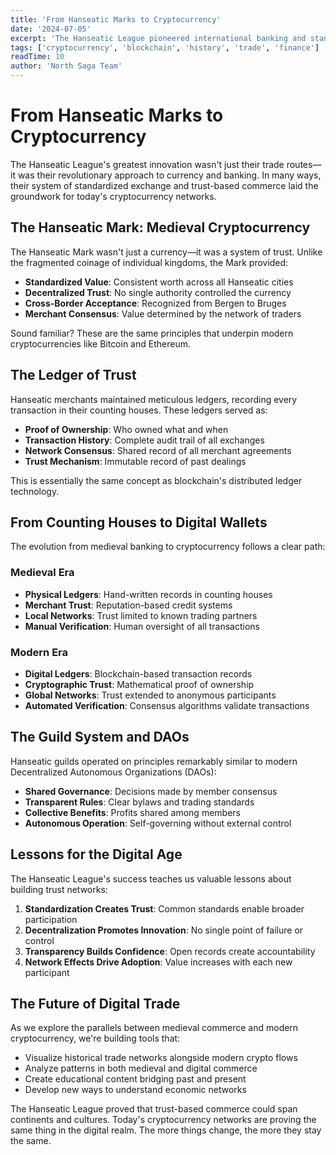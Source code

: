 ```yaml
---
title: 'From Hanseatic Marks to Cryptocurrency'
date: '2024-07-05'
excerpt: 'The Hanseatic League pioneered international banking and standardized currency exchange. Today, we explore how their innovations mirror modern cryptocurrency networks.'
tags: ['cryptocurrency', 'blockchain', 'history', 'trade', 'finance']
readTime: 10
author: 'North Saga Team'
---
```


# From Hanseatic Marks to Cryptocurrency

The Hanseatic League's greatest innovation wasn't just their trade routes—it was their revolutionary approach to currency and banking. In many ways, their system of standardized exchange and trust-based commerce laid the groundwork for today's cryptocurrency networks.

## The Hanseatic Mark: Medieval Cryptocurrency

The Hanseatic Mark wasn't just a currency—it was a system of trust. Unlike the fragmented coinage of individual kingdoms, the Mark provided:

- **Standardized Value**: Consistent worth across all Hanseatic cities
- **Decentralized Trust**: No single authority controlled the currency
- **Cross-Border Acceptance**: Recognized from Bergen to Bruges
- **Merchant Consensus**: Value determined by the network of traders

Sound familiar? These are the same principles that underpin modern cryptocurrencies like Bitcoin and Ethereum.

## The Ledger of Trust

Hanseatic merchants maintained meticulous ledgers, recording every transaction in their counting houses. These ledgers served as:

- **Proof of Ownership**: Who owned what and when
- **Transaction History**: Complete audit trail of all exchanges
- **Network Consensus**: Shared record of all merchant agreements
- **Trust Mechanism**: Immutable record of past dealings

This is essentially the same concept as blockchain's distributed ledger technology.

## From Counting Houses to Digital Wallets

The evolution from medieval banking to cryptocurrency follows a clear path:

### Medieval Era
- **Physical Ledgers**: Hand-written records in counting houses
- **Merchant Trust**: Reputation-based credit systems
- **Local Networks**: Trust limited to known trading partners
- **Manual Verification**: Human oversight of all transactions

### Modern Era
- **Digital Ledgers**: Blockchain-based transaction records
- **Cryptographic Trust**: Mathematical proof of ownership
- **Global Networks**: Trust extended to anonymous participants
- **Automated Verification**: Consensus algorithms validate transactions

## The Guild System and DAOs

Hanseatic guilds operated on principles remarkably similar to modern Decentralized Autonomous Organizations (DAOs):

- **Shared Governance**: Decisions made by member consensus
- **Transparent Rules**: Clear bylaws and trading standards
- **Collective Benefits**: Profits shared among members
- **Autonomous Operation**: Self-governing without external control

## Lessons for the Digital Age

The Hanseatic League's success teaches us valuable lessons about building trust networks:

1. **Standardization Creates Trust**: Common standards enable broader participation
2. **Decentralization Promotes Innovation**: No single point of failure or control
3. **Transparency Builds Confidence**: Open records create accountability
4. **Network Effects Drive Adoption**: Value increases with each new participant

## The Future of Digital Trade

As we explore the parallels between medieval commerce and modern cryptocurrency, we're building tools that:

- Visualize historical trade networks alongside modern crypto flows
- Analyze patterns in both medieval and digital commerce
- Create educational content bridging past and present
- Develop new ways to understand economic networks

The Hanseatic League proved that trust-based commerce could span continents and cultures. Today's cryptocurrency networks are proving the same thing in the digital realm. The more things change, the more they stay the same. 
